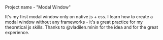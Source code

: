 Project name - "Modal Window"

It's my first  modal window only on native js + css. I learn how to create a modal window without any frameworks - it's a great practice for my theoretical js skills.
Thanks to @vladilen.minin for the idea and for the great experience.


